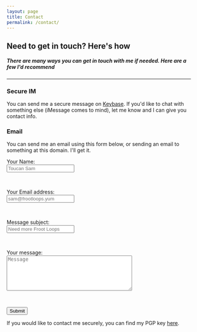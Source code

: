 ```yaml
---
layout: page
title: Contact
permalink: /contact/
---
```


## Need to get in touch? Here's how
##### There are many ways you can get in touch with me if needed. Here are a few I'd recommend

-----------------

### Secure IM
You can send me a secure message on [<i class="fa fa-key"></i> Keybase](https://keybase.io/zmknox). If you'd like to chat with something else (iMessage comes to mind),
let me know and I can give you contact info.

### Email

You can send me an email using this form below, or sending an email to something at this domain. I'll get it.

<form action="https://formspree.io/form@zachknox.com" method="POST">
    <p>Your Name: <br /><input type="text" name="name" placeholder="Toucan Sam"></p><br />
    <p>Your Email address: <br /><input type="email" name="_replyto" placeholder="sam@frootloops.yum"></p><br />
    <p>Message subject: <br /><input type="text" name="_subject" placeholder="Need more Froot Loops"></p><br />
    <p>Your message:<br /><textarea name="contents" placeholder="Message" cols="40" rows="6"></textarea></p><br />
    <p><input name="submit" type="submit" value="Submit" /></p>
</form>


If you would like to contact me securely, you can find my PGP key <a href="/pgp.html">here</a>.